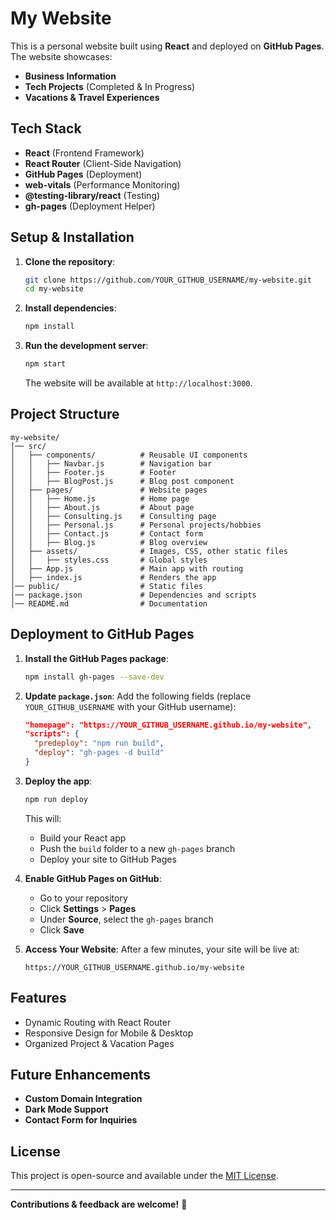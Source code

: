 # My Website

This is a personal website built using **React** and deployed on **GitHub Pages**. The website showcases:
- **Business Information**
- **Tech Projects** (Completed & In Progress)
- **Vacations & Travel Experiences**

## Tech Stack
- **React** (Frontend Framework)
- **React Router** (Client-Side Navigation)
- **GitHub Pages** (Deployment)
- **web-vitals** (Performance Monitoring)
- **@testing-library/react** (Testing)
- **gh-pages** (Deployment Helper)

## Setup & Installation

1. **Clone the repository**:
   ```bash
   git clone https://github.com/YOUR_GITHUB_USERNAME/my-website.git
   cd my-website
   ```

2. **Install dependencies**:
   ```bash
   npm install
   ```

3. **Run the development server**:
   ```bash
   npm start
   ```
   The website will be available at `http://localhost:3000`.

## Project Structure

```
my-website/
│── src/
│   ├── components/          # Reusable UI components
│   │   ├── Navbar.js        # Navigation bar
│   │   ├── Footer.js        # Footer
│   │   ├── BlogPost.js      # Blog post component
│   ├── pages/               # Website pages
│   │   ├── Home.js          # Home page
│   │   ├── About.js         # About page
│   │   ├── Consulting.js    # Consulting page
│   │   ├── Personal.js      # Personal projects/hobbies
│   │   ├── Contact.js       # Contact form
│   │   ├── Blog.js          # Blog overview
│   ├── assets/              # Images, CSS, other static files
│   │   ├── styles.css       # Global styles
│   ├── App.js               # Main app with routing
│   ├── index.js             # Renders the app
│── public/                  # Static files
│── package.json             # Dependencies and scripts
│── README.md                # Documentation
```

## Deployment to GitHub Pages

1. **Install the GitHub Pages package**:
   ```bash
   npm install gh-pages --save-dev
   ```

2. **Update `package.json`**:
   Add the following fields (replace `YOUR_GITHUB_USERNAME` with your GitHub username):

   ```json
   "homepage": "https://YOUR_GITHUB_USERNAME.github.io/my-website",
   "scripts": {
     "predeploy": "npm run build",
     "deploy": "gh-pages -d build"
   }
   ```

3. **Deploy the app**:
   ```bash
   npm run deploy
   ```

   This will:
   - Build your React app
   - Push the `build` folder to a new `gh-pages` branch
   - Deploy your site to GitHub Pages

4. **Enable GitHub Pages on GitHub**:
   - Go to your repository
   - Click **Settings** > **Pages**
   - Under **Source**, select the `gh-pages` branch
   - Click **Save**

5. **Access Your Website**:
   After a few minutes, your site will be live at:

   ```
   https://YOUR_GITHUB_USERNAME.github.io/my-website
   ```

## Features

- Dynamic Routing with React Router
- Responsive Design for Mobile & Desktop
- Organized Project & Vacation Pages

## Future Enhancements

- **Custom Domain Integration**
- **Dark Mode Support**
- **Contact Form for Inquiries**

## License

This project is open-source and available under the [MIT License](LICENSE).

---

**Contributions & feedback are welcome!** 🚀